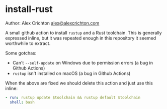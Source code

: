 # install-rust

Author: Alex Crichton <alex@alexcrichton.com>

A small github action to install `rustup` and a Rust toolchain. This is
generally expressed inline, but it was repeated enough in this repository it
seemed worthwhile to extract.

Some gotchas:

* Can't `--self-update` on Windows due to permission errors (a bug in Github
  Actions)
* `rustup` isn't installed on macOS (a bug in Github Actions)

When the above are fixed we should delete this action and just use this inline:

```yml
- run: rustup update $toolchain && rustup default $toolchain
  shell: bash
```